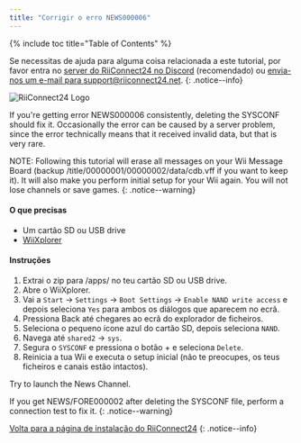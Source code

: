 ```yaml
---
title: "Corrigir o erro NEWS000006"
---
```


{% include toc title="Table of Contents" %}

Se necessitas de ajuda para alguma coisa relacionada a este tutorial, por favor entra no [server do RiiConnect24 no Discord](https://discord.gg/b4Y7jfD) (recomendado) ou [envia-nos um e-mail para support@riiconnect24.net](mailto:support@riiconnect24.net).
{: .notice--info}

![RiiConnect24 Logo](/images/WiiRC24Logo.jpg)

If you're getting error NEWS000006 consistently, deleting the SYSCONF should fix it. Occasionally the error can be caused by a server problem, since the error technically means that it received invalid data, but that is very rare.

NOTE: Following this tutorial will erase all messages on your Wii Message Board (backup /title/00000001/00000002/data/cdb.vff if you want to keep it). It will also make you perform initial setup for your Wii again. You will not lose channels or save games.
{: .notice--warning}

#### O que precisas
* Um cartão SD ou USB drive
* [WiiXplorer](https://sourceforge.net/projects/wiixplorer/files/latest/download)

#### Instruções

1. Extrai o zip para /apps/ no teu cartão SD ou USB drive.
1. Abre o WiiXplorer.
1. Vai a `Start` -> `Settings` -> `Boot Settings` -> `Enable NAND write access` e depois seleciona `Yes` para ambos os diálogos que aparecem no ecrã.
1. Pressiona Back até chegares ao ecrã do explorador de ficheiros.
1. Seleciona o pequeno ícone azul do cartão SD, depois seleciona `NAND`.
1. Navega até `shared2` -> `sys`.
1. Segura o `SYSCONF` e pressiona o botão + e seleciona `Delete`.
1. Reinicia a tua Wii e executa o setup inicial (não te preocupes, os teus ficheiros e canais estão intactos).

Try to launch the News Channel.

If you get NEWS/FORE000002 after deleting the SYSCONF file, perform a connection test to fix it.
{: .notice--warning}

[Volta para a página de instalação do RiiConnect24](riiconnect24)
{: .notice--info}

